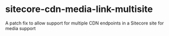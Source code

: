 # sitecore-cdn-media-link-multisite
A patch fix to allow support for multiple CDN endpoints in a Sitecore site for media support
